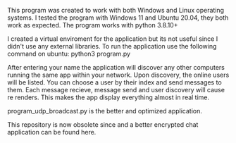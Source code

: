 This program was created to work with both Windows and Linux operating systems.
I tested the program with Windows 11 and Ubuntu 20.04, they both work as expected.
The program works with python 3.8.10+

I created a virtual enviroment for the application but its not useful since I didn't use any external libraries.
To run the application use the following command on ubuntu: 
python3 program.py

After entering your name the application will discover any other computers running the same app within your network.
Upon discovery, the online users will be listed. You can choose a user by their index and send messages to them.
Each message recieve, message send and user discovery will cause re renders. This makes the app display everything almost in real time.

program_udp_broadcast.py is the better and optimized application.

This repository is now obsolete since and a better encrypted chat application can be found here.
